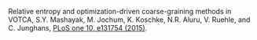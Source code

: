 Relative entropy and optimization-driven coarse-graining methods in VOTCA,
S.Y. Mashayak, M. Jochum, K. Koschke, N.R. Aluru, V. Ruehle, and C. Junghans,
[PLoS one 10, e131754 (2015)](http://dx.doi.org/10.1371/journal.pone.0131754).
